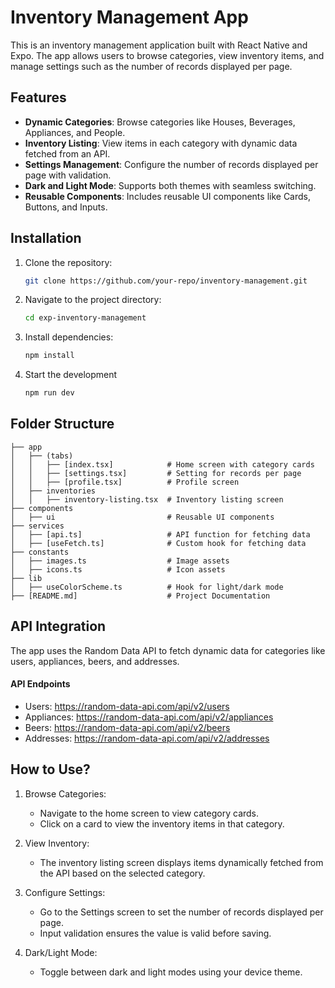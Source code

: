 # Inventory Management App

This is an inventory management application built with React Native and Expo. The app allows users to browse categories, view inventory items, and manage settings such as the number of records displayed per page.

## Features

- **Dynamic Categories**: Browse categories like Houses, Beverages, Appliances, and People.
- **Inventory Listing**: View items in each category with dynamic data fetched from an API.
- **Settings Management**: Configure the number of records displayed per page with validation.
- **Dark and Light Mode**: Supports both themes with seamless switching.
- **Reusable Components**: Includes reusable UI components like Cards, Buttons, and Inputs.

## Installation

1. Clone the repository:
   ```bash
   git clone https://github.com/your-repo/inventory-management.git
   ```
2. Navigate to the project directory:
   ```bash
   cd exp-inventory-management
   ```
3. Install dependencies:
   ```bash
   npm install
   ```

4. Start the development
   ```bash
   npm run dev
   ```

## Folder Structure

```
├── app
│   ├── (tabs)
│   │   ├── [index.tsx]            # Home screen with category cards
│   │   ├── [settings.tsx]         # Setting for records per page
│   │   ├── [profile.tsx]          # Profile screen
│   ├── inventories
│   │   ├── inventory-listing.tsx  # Inventory listing screen
├── components
│   ├── ui                         # Reusable UI components
├── services
│   ├── [api.ts]                   # API function for fetching data
│   ├── [useFetch.ts]              # Custom hook for fetching data
├── constants
│   ├── images.ts                  # Image assets
│   ├── icons.ts                   # Icon assets
├── lib
│   ├── useColorScheme.ts          # Hook for light/dark mode
├── [README.md]                    # Project Documentation
```

## API Integration

The app uses the Random Data API to fetch dynamic data for categories like users, appliances, beers, and addresses.

#### API Endpoints

- Users: https://random-data-api.com/api/v2/users
- Appliances: https://random-data-api.com/api/v2/appliances
- Beers: https://random-data-api.com/api/v2/beers
- Addresses: https://random-data-api.com/api/v2/addresses

## How to Use?
1. Browse Categories:
   - Navigate to the home screen to view category cards.  
   - Click on a card to view the inventory items in that category.  

2. View Inventory:
   - The inventory listing screen displays items dynamically fetched from the API based on the selected category.

3. Configure Settings:
   - Go to the Settings screen to set the number of records displayed per page.  
   - Input validation ensures the value is valid before saving.  

4. Dark/Light Mode:
   - Toggle between dark and light modes using your device theme.  
